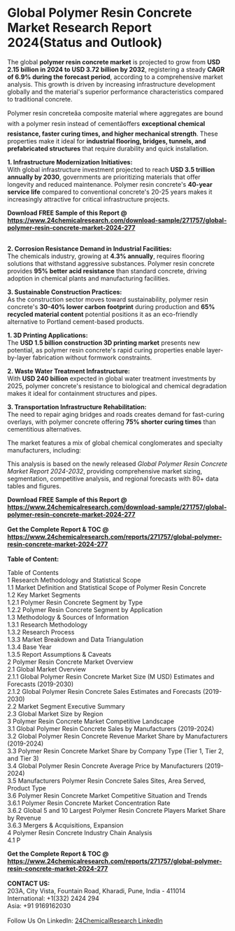 <h1>Global Polymer Resin Concrete Market Research Report 2024(Status and Outlook)</h1><p>The global <strong>polymer resin concrete market</strong> is projected to grow from <strong>USD 2.15 billion in 2024 to USD 3.72 billion by 2032</strong>, registering a steady <strong>CAGR of 6.9% during the forecast period</strong>, according to a comprehensive market analysis. This growth is driven by increasing infrastructure development globally and the material's superior performance characteristics compared to traditional concrete.</p><p>Polymer resin concreteâa composite material where aggregates are bound with a polymer resin instead of cementâoffers <strong>exceptional chemical resistance, faster curing times, and higher mechanical strength</strong>. These properties make it ideal for <strong>industrial flooring, bridges, tunnels, and prefabricated structures</strong> that require durability and quick installation.</p><p><strong>1. Infrastructure Modernization Initiatives:</strong><br>
With global infrastructure investment projected to reach <strong>USD 3.5 trillion annually by 2030</strong>, governments are prioritizing materials that offer longevity and reduced maintenance. Polymer resin concrete's <strong>40-year service life</strong> compared to conventional concrete's 20-25 years makes it increasingly attractive for critical infrastructure projects.</p><div><b>Download FREE Sample of this Report @ 
            <a href="https://www.24chemicalresearch.com/download-sample/271757/global-polymer-resin-concrete-market-2024-277">
            https://www.24chemicalresearch.com/download-sample/271757/global-polymer-resin-concrete-market-2024-277</a></b></div><br><p><strong>2. Corrosion Resistance Demand in Industrial Facilities:</strong><br>
The chemicals industry, growing at <strong>4.3% annually</strong>, requires flooring solutions that withstand aggressive substances. Polymer resin concrete provides <strong>95% better acid resistance</strong> than standard concrete, driving adoption in chemical plants and manufacturing facilities.</p><p><strong>3. Sustainable Construction Practices:</strong><br>
As the construction sector moves toward sustainability, polymer resin concrete's <strong>30-40% lower carbon footprint</strong> during production and <strong>65% recycled material content</strong> potential positions it as an eco-friendly alternative to Portland cement-based products.</p><p><strong>1. 3D Printing Applications:</strong><br>
The <strong>USD 1.5 billion construction 3D printing market</strong> presents new potential, as polymer resin concrete's rapid curing properties enable layer-by-layer fabrication without formwork constraints.</p><p><strong>2. Waste Water Treatment Infrastructure:</strong><br>
With <strong>USD 240 billion</strong> expected in global water treatment investments by 2025, polymer concrete's resistance to biological and chemical degradation makes it ideal for containment structures and pipes.</p><p><strong>3. Transportation Infrastructure Rehabilitation:</strong><br>
The need to repair aging bridges and roads creates demand for fast-curing overlays, with polymer concrete offering <strong>75% shorter curing times</strong> than cementitious alternatives.</p><p>The market features a mix of global chemical conglomerates and specialty manufacturers, including:</p><p>This analysis is based on the newly released <em>Global Polymer Resin Concrete Market Report 2024-2032</em>, providing comprehensive market sizing, segmentation, competitive analysis, and regional forecasts with 80+ data tables and figures.</p><div><b>Download FREE Sample of this Report @ 
            <a href="https://www.24chemicalresearch.com/download-sample/271757/global-polymer-resin-concrete-market-2024-277">
            https://www.24chemicalresearch.com/download-sample/271757/global-polymer-resin-concrete-market-2024-277</a></b></div><br><div><b>Get the Complete Report & TOC @ 
            <a href="https://www.24chemicalresearch.com/reports/271757/global-polymer-resin-concrete-market-2024-277">
            https://www.24chemicalresearch.com/reports/271757/global-polymer-resin-concrete-market-2024-277</a></b></div><br>
            <b>Table of Content:</b><p>Table of Contents<br />
1 Research Methodology and Statistical Scope<br />
1.1 Market Definition and Statistical Scope of Polymer Resin Concrete<br />
1.2 Key Market Segments<br />
1.2.1 Polymer Resin Concrete Segment by Type<br />
1.2.2 Polymer Resin Concrete Segment by Application<br />
1.3 Methodology & Sources of Information<br />
1.3.1 Research Methodology<br />
1.3.2 Research Process<br />
1.3.3 Market Breakdown and Data Triangulation<br />
1.3.4 Base Year<br />
1.3.5 Report Assumptions & Caveats<br />
2 Polymer Resin Concrete Market Overview<br />
2.1 Global Market Overview<br />
2.1.1 Global Polymer Resin Concrete Market Size (M USD) Estimates and Forecasts (2019-2030)<br />
2.1.2 Global Polymer Resin Concrete Sales Estimates and Forecasts (2019-2030)<br />
2.2 Market Segment Executive Summary<br />
2.3 Global Market Size by Region<br />
3 Polymer Resin Concrete Market Competitive Landscape<br />
3.1 Global Polymer Resin Concrete Sales by Manufacturers (2019-2024)<br />
3.2 Global Polymer Resin Concrete Revenue Market Share by Manufacturers (2019-2024)<br />
3.3 Polymer Resin Concrete Market Share by Company Type (Tier 1, Tier 2, and Tier 3)<br />
3.4 Global Polymer Resin Concrete Average Price by Manufacturers (2019-2024)<br />
3.5 Manufacturers Polymer Resin Concrete Sales Sites, Area Served, Product Type<br />
3.6 Polymer Resin Concrete Market Competitive Situation and Trends<br />
3.6.1 Polymer Resin Concrete Market Concentration Rate<br />
3.6.2 Global 5 and 10 Largest Polymer Resin Concrete Players Market Share by Revenue<br />
3.6.3 Mergers & Acquisitions, Expansion<br />
4 Polymer Resin Concrete Industry Chain Analysis<br />
4.1 P</p><div><b>Get the Complete Report & TOC @ 
            <a href="https://www.24chemicalresearch.com/reports/271757/global-polymer-resin-concrete-market-2024-277">
            https://www.24chemicalresearch.com/reports/271757/global-polymer-resin-concrete-market-2024-277</a></b></div><br><b>CONTACT US:</b><br>
            203A, City Vista, Fountain Road, Kharadi, Pune, India - 411014<br>
            International: +1(332) 2424 294<br>
            Asia: +91 9169162030 <br><br>
            Follow Us On LinkedIn: <a href="https://www.linkedin.com/company/24chemicalresearch/">24ChemicalResearch LinkedIn</a>
